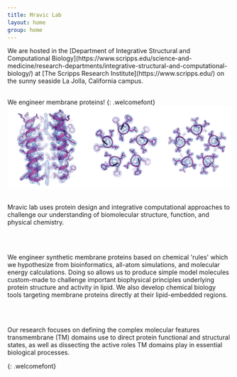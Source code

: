 ```yaml
---
title: Mravic Lab
layout: home
group: home
---
```


<p align=”justify”>We are hosted in the [Department of Integrative Structural and Computational Biology](https://www.scripps.edu/science-and-medicine/research-departments/integrative-structural-and-computational-biology/) at [The Scripps Research Institute](https://www.scripps.edu/) on the sunny seaside La Jolla, California campus.</p> <br> We engineer membrane proteins! 
{: .welcomefont}
<br>
<div class="row">
<img class="img-fluid" src="static/img/xtal_pretty.png" alt="Figure">
</div> 

<br>
<p align=”justify”> Mravic lab uses protein design and integrative computational approaches to challenge our understanding of biomolecular structure, function, and physical chemistry.  </p>
<br><br>
<p align=”justify”> We engineer synthetic membrane proteins based on chemical 'rules' which we hypothesize from bioinformatics, all-atom simulations, and molecular energy calculations.  Doing so allows us to produce simple model molecules custom-made to challenge important biophysical principles underlying protein structure and activity in lipid.   We also develop chemical biology tools targeting membrane proteins directly at their lipid-embedded regions. </p>
<br><br>
<p align=”justify”>Our research focuses on defining the complex molecular features transmembrane (TM) domains use to direct protein functional and structural states, as well as dissecting the active roles TM domains play in essential biological processes.  </p>
{: .welcomefont}
